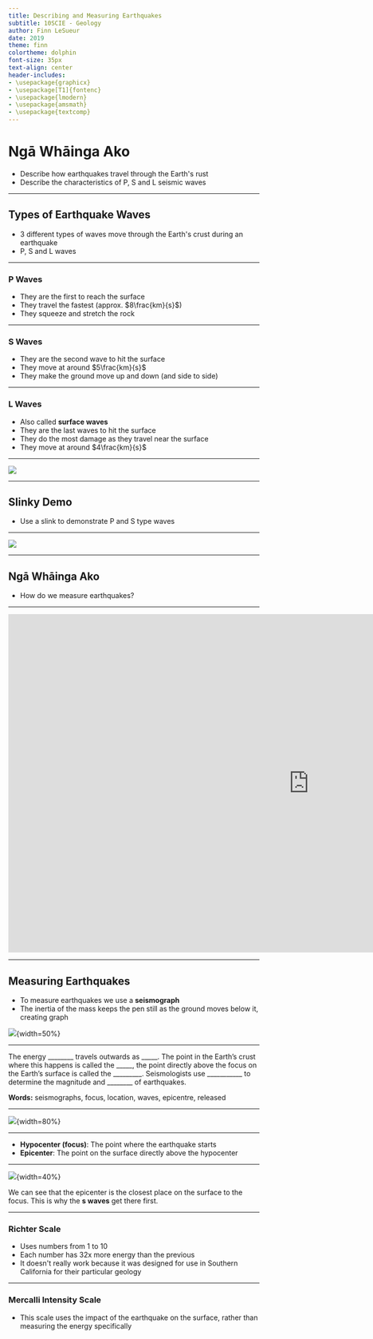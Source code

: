```yaml
---
title: Describing and Measuring Earthquakes
subtitle: 10SCIE - Geology
author: Finn LeSueur
date: 2019
theme: finn
colortheme: dolphin
font-size: 35px
text-align: center
header-includes:
- \usepackage{graphicx}
- \usepackage[T1]{fontenc}
- \usepackage{lmodern}
- \usepackage{amsmath}
- \usepackage{textcomp}
---
```


# Ngā Whāinga Ako

- Describe how earthquakes travel through the Earth's rust
- Describe the characteristics of P, S and L seismic waves

---

## Types of Earthquake Waves

- 3 different types of waves move through the Earth's crust during an earthquake
- P, S and L waves

---

### P Waves

- They are the first to reach the surface
- They travel the fastest (approx. $8\frac{km}{s}$)
- They squeeze and stretch the rock

---

### S Waves

- They are the second wave to hit the surface
- They move at around $5\frac{km}{s}$
- They make the ground move up and down (and side to side)

---

### L Waves

- Also called __surface waves__
- They are the last waves to hit the surface
- They do the most damage as they travel near the surface
- They move at around $4\frac{km}{s}$

---

![](../assets/5-wave-types.gif)

---

## Slinky Demo

- Use a slink to demonstrate P and S type waves

---

![](../assets/5-waves-summary.png)

---

## Ngā Whāinga Ako

- How do we measure earthquakes?

---

<iframe width="1206" height="678" src="https://www.youtube.com/embed/jhRuUoTnA6g" frameborder="0" allow="accelerometer; autoplay; encrypted-media; gyroscope; picture-in-picture" allowfullscreen></iframe>

---

## Measuring Earthquakes

- To measure earthquakes we use a __seismograph__
- The inertia of the mass keeps the pen still as the ground moves below it, creating graph

![](../assets/5-seismograph.png){width=50%}

---

The energy ________ travels outwards as _____.  The point in the Earth’s crust where this happens is called the _____, the point directly above the focus on the Earth’s surface is called the _________.  Seismologists use ___________ to determine the magnitude and ________ of earthquakes.

__Words:__ seismographs, focus, location, waves, epicentre, released

---

![](../assets/5-earthquake.png){width=80%}

---

- __Hypocenter (focus)__: The point where the earthquake starts
- __Epicenter__: The point on the surface directly above the hypocenter

---

![](../assets/5-earthquake.png){width=40%}

We can see that the epicenter is the closest place on the surface to the focus. This is why the __s waves__ get there first.

---

### Richter Scale

- Uses numbers from 1 to 10
- Each number has 32x more energy than the previous
- It doesn't really work because it was designed for use in Southern California for their particular geology

---

### Mercalli Intensity Scale

- This scale uses the impact of the earthquake on the surface, rather than measuring the energy specifically